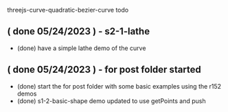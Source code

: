 threejs-curve-quadratic-bezier-curve todo

## ( done 05/24/2023 ) - s2-1-lathe
* (done) have a simple lathe demo of the curve

## ( done 05/24/2023 ) - for post folder started
* (done) start the for post folder with some basic examples using the r152 demos
* (done) s1-2-basic-shape demo updated to use getPoints and push